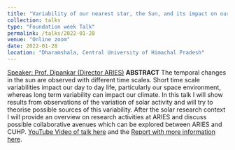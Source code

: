 ```yaml
---
title: "Variability of our nearest star, the Sun, and its impact on our life"
collection: talks
type: "Foundation week Talk"
permalink: /talks/2022-01-28
venue: "Online zoom"
date: 2022-01-28
location: "Dharamshala, Central University of Himachal Pradesh"
---
```


[Speaker: Prof. Dipankar (Director ARIES)](https://www.aries.res.in/people/dipanker/home)
**ABSTRACT** The temporal changes in the sun are observed with different time scales. Short time scale variabilities impact our day to day life, particularly our space environment, whereas long term variability can impact our climate. In this talk I will show results from observations of the variation of solar activity and will try to theorise possible sources of this variability. After the solar research context I will provide an overview on research activities at ARIES  and discuss possible collaborative avenues which can be explored between ARIES and CUHP.
[YouTube Video of talk here](https://www.youtube.com/watch?v=20L3Hq_pNVc&t=3401s)  and the
[Report with more information  here](/files/physics-webinar-report-foundation-week.md).
